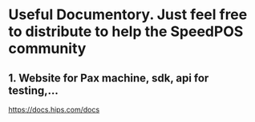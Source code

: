 # Useful Documentory. Just feel free to distribute to help the SpeedPOS community

## 1. Website for Pax machine, sdk, api for testing,...
https://docs.hips.com/docs

